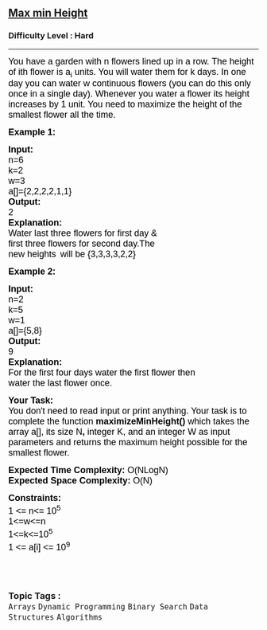 <h2><a href="https://practice.geeksforgeeks.org/problems/899540d741547e2d75d1c5c03a4161ab53affd13/1?page=1&difficulty[]=2&category[]=Binary%20Search&sortBy=submissions">Max min Height</a></h2><h3>Difficulty Level : Hard</h3><hr><div class="problems_problem_content__Xm_eO"><p><span style="font-size:13.5pt"><span style="font-family:Arial"><span style="color:#000000">You have a garden with n flowers lined up in a row. The height of ith flower is a</span></span></span><span style="font-size:13.5pt"><span style="font-family:Arial"><span style="color:#000000"><sub>i</sub></span></span></span><span style="font-size:13.5pt"><span style="font-family:Arial"><span style="color:#000000"> units. You will water them for k days. In one day you can water w continuous flowers (you can do this only once in a single day). Whenever you water a flower its height increases by 1 unit. You need to maximize the height of the smallest flower all the time.</span></span></span></p>

<p><span style="font-size:13.5pt"><span style="font-family:Arial"><span style="color:#000000"><strong>Example 1:</strong></span></span></span></p>

<pre><span style="font-size:13.5pt"><span style="font-family:Arial"><span style="color:#000000"><strong>Input:</strong></span></span></span>
<span style="font-size:13.5pt"><span style="font-family:Arial"><span style="color:#000000">n=6</span></span></span>
<span style="font-size:13.5pt"><span style="font-family:Arial"><span style="color:#000000">k=2</span></span></span>
<span style="font-size:13.5pt"><span style="font-family:Arial"><span style="color:#000000">w=3</span></span></span>
<span style="font-size:13.5pt"><span style="font-family:Arial"><span style="color:#000000">a[]={2,2,2,2,1,1}</span></span></span>
<span style="font-size:13.5pt"><span style="font-family:Arial"><span style="color:#000000"><strong>Output:</strong></span></span></span>
<span style="font-size:13.5pt"><span style="font-family:Arial"><span style="color:#000000">2</span></span></span>
<span style="font-size:13.5pt"><span style="font-family:Arial"><span style="color:#000000"><strong>Explanation:</strong></span></span></span>
<span style="color:#000000; font-family:Arial; font-size:13.5pt">Water last three flowers for first day &amp; 
first three flowers for second day.The 
new heights</span> <span style="font-size:13.5pt"><span style="font-family:Arial"><span style="color:#000000">will be {3,3,3,3,2,2}</span></span></span></pre>

<p><span style="font-size:13.5pt"><span style="font-family:Arial"><span style="color:#000000"><strong>Example 2:</strong></span></span></span></p>

<pre><span style="font-size:13.5pt"><span style="font-family:Arial"><span style="color:#000000"><strong>Input:</strong></span></span></span>
<span style="font-size:13.5pt"><span style="font-family:Arial"><span style="color:#000000">n=2</span></span></span>
<span style="font-size:13.5pt"><span style="font-family:Arial"><span style="color:#000000">k=5</span></span></span>
<span style="font-size:13.5pt"><span style="font-family:Arial"><span style="color:#000000">w=1</span></span></span>
<span style="font-size:13.5pt"><span style="font-family:Arial"><span style="color:#000000">a[]={5,8}</span></span></span>
<span style="font-size:13.5pt"><span style="font-family:Arial"><span style="color:#000000"><strong>Output:</strong></span></span></span>
<span style="font-size:13.5pt"><span style="font-family:Arial"><span style="color:#000000">9</span></span></span>
<span style="font-size:13.5pt"><span style="font-family:Arial"><span style="color:#000000"><strong>Explanation:</strong></span></span></span>
<span style="font-size:13.5pt"><span style="font-family:Arial"><span style="color:#000000">For the first four days water the first flower then</span></span></span>
<span style="font-size:13.5pt"><span style="font-family:Arial"><span style="color:#000000">water the last flower once.</span></span></span></pre>

<p><span style="font-size:13.5pt"><span style="font-family:Arial"><span style="color:#000000"><strong>Your Task:&nbsp;</strong></span></span></span><br>
<span style="font-size:13.5pt"><span style="font-family:Arial"><span style="color:#000000">You don't need to read input or print anything. Your task is to complete the function </span></span></span><span style="font-size:13.5pt"><span style="font-family:Arial"><span style="color:#000000"><strong>maximizeMinHeight()</strong></span></span></span><span style="font-size:13.5pt"><span style="font-family:Arial"><span style="color:#000000"> which takes the array a[], its size N</span></span></span><span style="font-size:13.5pt"><span style="font-family:Arial"><span style="color:#000000"><strong>, </strong></span></span></span><span style="font-size:13.5pt"><span style="font-family:Arial"><span style="color:#000000">integer K, and an integer W</span></span></span><span style="font-size:13.5pt"><span style="font-family:Arial"><span style="color:#000000"><strong> </strong></span></span></span><span style="font-size:13.5pt"><span style="font-family:Arial"><span style="color:#000000">as input parameters and returns the maximum height possible for the smallest flower.</span></span></span></p>

<p><span style="font-size:13.5pt"><span style="font-family:Arial"><span style="color:#000000"><strong>Expected Time Complexity:</strong></span></span></span><span style="font-size:13.5pt"><span style="font-family:Arial"><span style="color:#000000"> O(NLogN)</span></span></span><br>
<span style="font-size:13.5pt"><span style="font-family:Arial"><span style="color:#000000"><strong>Expected Space Complexity:</strong></span></span></span><span style="font-size:13.5pt"><span style="font-family:Arial"><span style="color:#000000"> O(N)</span></span></span></p>

<p><span style="font-size:13.5pt"><span style="font-family:Arial"><span style="color:#000000"><strong>Constraints:</strong></span></span></span><br>
<span style="font-size:18px"><span style="font-family:Arial"><span style="color:#000000">1 &lt;= n&lt;= 10<sup>5</sup></span></span></span><br>
<span style="font-size:18px"><span style="font-family:Arial"><span style="color:#000000">1&lt;=w&lt;=n</span></span></span><br>
<span style="font-size:18px"><span style="font-family:Arial"><span style="color:#000000">1&lt;=k&lt;=10<sup>5</sup></span></span></span><br>
<span style="font-size:18px"><span style="font-family:Arial"><span style="color:#000000">1 &lt;= a[i] &lt;= 10<sup>9</sup></span></span></span></p>

<p>&nbsp;</p>
</div><br><p><span style=font-size:18px><strong>Topic Tags : </strong><br><code>Arrays</code>&nbsp;<code>Dynamic Programming</code>&nbsp;<code>Binary Search</code>&nbsp;<code>Data Structures</code>&nbsp;<code>Algorithms</code>&nbsp;